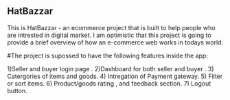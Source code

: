 ## HatBazzar

This is HatBazzar - an ecommerce project that is built to help people who are intrested in digital market. I am optimistic that this project is going to provide a brief overview of how an e-commerce web works in todays world.

#The project is supossed to have the following features inside the app:

1)Seller and buyer login page .
2)Dashboard for both seller and buyer .
3) Catergories of items and goods.
4) Intregation of Payment gateway.
5) Filter or sort items.
6) Product/goods rating , and feedback section.
7) Logout button.
